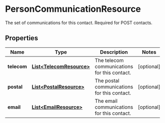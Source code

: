 

# PersonCommunicationResource

The set of communications for this contact. Required for POST contacts.

## Properties

| Name | Type | Description | Notes |
|------------ | ------------- | ------------- | -------------|
|**telecom** | [**List&lt;TelecomResource&gt;**](TelecomResource.md) | The telecom communications for this contact. |  [optional] |
|**postal** | [**List&lt;PostalResource&gt;**](PostalResource.md) | The postal communications for this contact. |  [optional] |
|**email** | [**List&lt;EmailResource&gt;**](EmailResource.md) | The email communications for this contact. |  [optional] |



